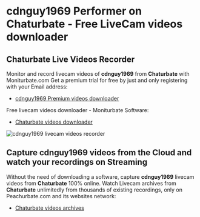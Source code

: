 # cdnguy1969 Performer on Chaturbate - Free LiveCam videos downloader

## Chaturbate Live Videos Recorder

Monitor and record livecam videos of **cdnguy1969** from **Chaturbate** with Moniturbate.com
Get a premium trial for free by just and only registering with your Email address:
* [cdnguy1969 Premium videos downloader](https://moniturbate.com/request-demo-licence-key.html)

Free livecam videos downloader - Moniturbate Software:
* [Chaturbate videos downloader](https://moniturbate.com/moniturbate-download-software.html)

![cdnguy1969 livecam videos recorder](https://peachurnet.com/templates/moniturbate-software.png)


## Capture cdnguy1969 videos from the Cloud and watch your recordings on Streaming

Without the need of downloading a software, capture **cdnguy1969** livecam videos from **Chaturbate** 100% online.
Watch Livecam archives from **Chaturbate** unlimitedly from thousands of existing recordings, only on Peachurbate.com and its websites network:
* [Chaturbate videos archives](https://peachurnet.com/)
